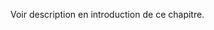 ﻿---
id: class_wise_fr.md#amélioration-personnelle
name: Amélioration personnelle
---

Voir description en introduction de ce chapitre.

